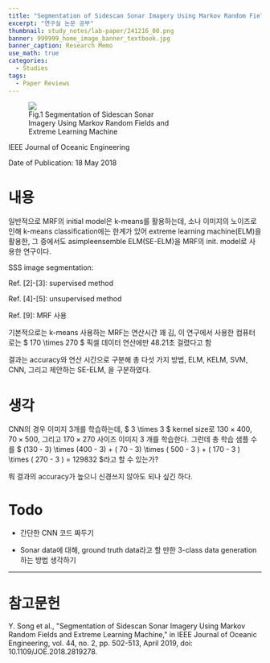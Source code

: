 ```yaml
---
title: "Segmentation of Sidescan Sonar Imagery Using Markov Random Fields and Extreme Learning Machine"
excerpt: "연구실 논문 공부"
thumbnail: study_notes/lab-paper/241216_00.png
banner: 999999_home_image_banner_textbook.jpg
banner_caption: Research Memo
use_math: true
categories:
  - Studies
tags:
  - Paper Reviews
---
```


<figure class="align-center" style="width: 60%">
  <a href="{{ site.url }}{{ site.baseurl }}/assets/images/study_notes/lab-paper/241216_00.png">
  <img src="{{ site.url }}{{ site.baseurl }}/assets/images/study_notes/lab-paper/241216_00.png">
  </a>
  <figcaption>
  Fig.1 Segmentation of Sidescan Sonar Imagery Using Markov Random Fields and Extreme Learning Machine
  </figcaption>
</figure>

IEEE Journal of Oceanic Engineering

Date of Publication: 18 May 2018

# 내용

일반적으로 MRF의 initial model은 k-means를 활용하는데, 소나 이미지의 노이즈로 인해 k-means classification에는 한계가 있어 extreme learning machine(ELM)을 활용한, 그 중에서도 asimpleensemble ELM(SE-ELM)을 MRF의 init. model로 사용한 연구이다.

<div class="tex2jax_ignore">

SSS image segmentation:

Ref. [2]-[3]: supervised method

Ref. [4]-[5]: unsupervised method

Ref. [9]: MRF 사용

</div>

기본적으로는 k-means 사용하는 MRF는 연산시간 꽤 김, 이 연구에서 사용한 컴퓨터로는 $ 170 \times 270 $ 픽셀 데이터 연산에만 48.21초 걸렸다고 함

결과는 accuracy와 연산 시간으로 구분해 총 다섯 가지 방법, ELM, KELM, SVM, CNN, 그리고 제안하는 SE-ELM, 을 구분하였다.

# 생각

CNN의 경우 이미지 3개를 학습하는데, $ 3 \times 3 $ kernel size로 $130 \times 400$, $70 \times 500$, 그리고 $170 \times 270$ 사이즈 이미지 3 개를 학습한다. 그런데 총 학습 샘플 수를 $ (130 - 3) \times (400 - 3) + ( 70 - 3) \times ( 500 - 3 ) + ( 170 - 3 ) \times ( 270 - 3 ) = 129832 $라고 할 수 있는가?

뭐 결과의 accuracy가 높으니 신경쓰지 않아도 되나 싶긴 하다.

# Todo

* 간단한 CNN 코드 짜두기

* Sonar data에 대해, ground truth data라고 할 만한 3-class data generation하는 방법 생각하기

---

# 참고문헌

Y. Song et al., "Segmentation of Sidescan Sonar Imagery Using Markov Random Fields and Extreme Learning Machine," in IEEE Journal of Oceanic Engineering, vol. 44, no. 2, pp. 502-513, April 2019, doi: 10.1109/JOE.2018.2819278.

